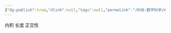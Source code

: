 ```yaml
---
{"dg-publish":true,"dlink":null,"tags":null,"permalink":"/038-数字科学/math/线性代数/向量的性质/","dgPassFrontmatter":true}
---
```



内积
长度
正交性